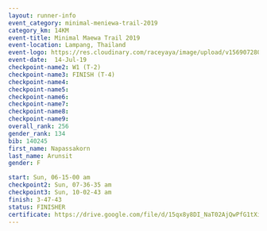 ```yaml
---
layout: runner-info 
event_category: minimal-meniewa-trail-2019 
category_km: 14KM 
event-title: Minimal Maewa Trail 2019 
event-location: Lampang, Thailand 
event-logo: https://res.cloudinary.com/raceyaya/image/upload/v1569072805/logo/minimal-trail_ktnvsp.jpg 
event-date:  14-Jul-19 
checkpoint-name2: W1 (T-2) 
checkpoint-name3: FINISH (T-4) 
checkpoint-name4: 
checkpoint-name5: 
checkpoint-name6: 
checkpoint-name7: 
checkpoint-name8: 
checkpoint-name9: 
overall_rank: 256
gender_rank: 134
bib: 140245
first_name: Napassakorn
last_name: Arunsit
gender: F

start: Sun, 06-15-00 am
checkpoint2: Sun, 07-36-35 am
checkpoint3: Sun, 10-02-43 am
finish: 3-47-43
status: FINISHER
certificate: https://drive.google.com/file/d/15qx8y8DI_NaT02AjQwPfG1tXiOnePcNI/view?usp=sharing
---
```

